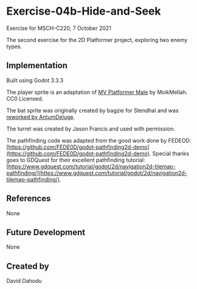 # Exercise-04b-Hide-and-Seek
Exercise for MSCH-C220, 7 October 2021

The second exercise for the 2D Platformer project, exploring two enemy types.

## Implementation
Built using Godot 3.3.3

The player sprite is an adaptation of [MV Platformer Male](https://opengameart.org/content/mv-platformer-male-32x64) by MoikMellah. CC0 Licensed.

The bat sprite was originally created by bagzie for Stendhal and was [reworked by AntumDeluge](https://opengameart.org/content/bat-rework). 

The turret was created by Jason Francis and used with permission.

The pathfinding code was adapted from the good work done by FEDEOD: [https://github.com/FEDE0D/godot-pathfinding2d-demo](https://github.com/FEDE0D/godot-pathfinding2d-demo). Special thanks goes to GDQuest for their excellent pathfinding tutorial: [https://www.gdquest.com/tutorial/godot/2d/navigation2d-tilemap-pathfinding/](https://www.gdquest.com/tutorial/godot/2d/navigation2d-tilemap-pathfinding/).

## References
None

## Future Development
None

## Created by 
David Dahodu
